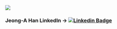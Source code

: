 <img src="https://capsule-render.vercel.app/api?type=wave&color=#FCBFBD&height=40&section=header&text=Welcome&fontSize=24" />

### Jeong-A Han LinkedIn -> [![Linkedin Badge](https://img.shields.io/badge/-LinkedIn-blue?style=flat-square&logo=Linkedin&logoColor=white&link=https://www.linkedin.com/in/%EC%A0%95%EC%95%84-jeonga-%ED%95%9C-han-08a762227/)](https://www.linkedin.com/in/%EC%A0%95%EC%95%84-jeonga-%ED%95%9C-han-08a762227/)




<!--
**hanjeonga/hanjeonga** is a ✨ _special_ ✨ repository because its `README.md` (this file) appears on your GitHub profile.

Here are some ideas to get you started:

- 🔭 I’m currently working on ...
- 🌱 I’m currently learning ...
- 👯 I’m looking to collaborate on ...
- 🤔 I’m looking for help with ...
- 💬 Ask me about ...
- 📫 How to reach me: ...
- 😄 Pronouns: ...
- ⚡ Fun fact: ...
-->
